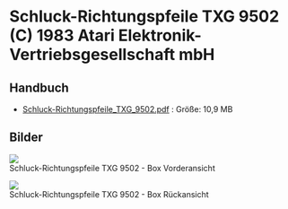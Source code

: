 # Schluck-Richtungspfeile TXG 9502 (C) 1983 Atari Elektronik-Vertriebsgesellschaft mbH  
  
## Handbuch  
- [Schluck-Richtungspfeile_TXG_9502.pdf](attachments/Schluck-Richtungspfeile_TXG_9502.pdf) : Größe: 10,9 MB  
  
## Bilder  
![](attachments/Schluck_Richtungspfeile_a.jpg)  
Schluck-Richtungspfeile TXG 9502 - Box Vorderansicht  
  
![](attachments/Schluck_Richtungspfeile_b.jpg)  
Schluck-Richtungspfeile TXG 9502 - Box Rückansicht  
